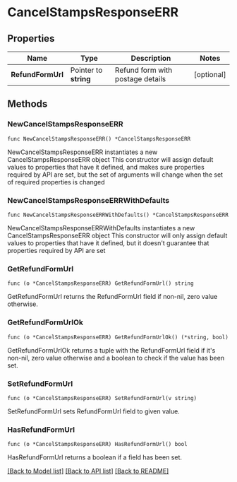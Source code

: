 # CancelStampsResponseERR

## Properties

Name | Type | Description | Notes
------------ | ------------- | ------------- | -------------
**RefundFormUrl** | Pointer to **string** | Refund form with postage details | [optional] 

## Methods

### NewCancelStampsResponseERR

`func NewCancelStampsResponseERR() *CancelStampsResponseERR`

NewCancelStampsResponseERR instantiates a new CancelStampsResponseERR object
This constructor will assign default values to properties that have it defined,
and makes sure properties required by API are set, but the set of arguments
will change when the set of required properties is changed

### NewCancelStampsResponseERRWithDefaults

`func NewCancelStampsResponseERRWithDefaults() *CancelStampsResponseERR`

NewCancelStampsResponseERRWithDefaults instantiates a new CancelStampsResponseERR object
This constructor will only assign default values to properties that have it defined,
but it doesn't guarantee that properties required by API are set

### GetRefundFormUrl

`func (o *CancelStampsResponseERR) GetRefundFormUrl() string`

GetRefundFormUrl returns the RefundFormUrl field if non-nil, zero value otherwise.

### GetRefundFormUrlOk

`func (o *CancelStampsResponseERR) GetRefundFormUrlOk() (*string, bool)`

GetRefundFormUrlOk returns a tuple with the RefundFormUrl field if it's non-nil, zero value otherwise
and a boolean to check if the value has been set.

### SetRefundFormUrl

`func (o *CancelStampsResponseERR) SetRefundFormUrl(v string)`

SetRefundFormUrl sets RefundFormUrl field to given value.

### HasRefundFormUrl

`func (o *CancelStampsResponseERR) HasRefundFormUrl() bool`

HasRefundFormUrl returns a boolean if a field has been set.


[[Back to Model list]](../README.md#documentation-for-models) [[Back to API list]](../README.md#documentation-for-api-endpoints) [[Back to README]](../README.md)


